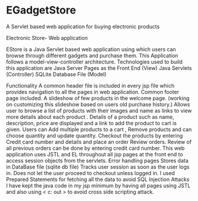 # EGadgetStore
A Servlet based web application for buying electronic products

Electronic Store- Web application 

EStore is a Java Servlet based web application using which users can browse through different gadgets and purchase them. This Application follows a model-view-controller architecture. Technologies used to build this application are 
Java Server Pages as the Front End (View)
Java Servlets (Controller)
SQLite Database File (Model)

Functionality
A common header file is included in every jsp file which provides navigation to all the pages in web application. Common footer page included. A slideshow of few products in the welcome page. (working on customizing this slideshow based on users old purchase history.)
Allows user to browse a list of products with their images and name as links to view more details about each product . Details of a product such as name, description, price are displayed and a link to add the product to cart is given.
Users can Add multiple products to a cart , Remove products and can choose quantity and update quantity.
Checkout the products by entering Credit card number and details and place an order
Review orders. Review of all previous orders can be done by entering credit card number.
This web application uses JSTL and EL throughout all jsp pages at the front end to access session objects from the servlets.
Error handling pages Stores data in DataBase file (sqlite db file) Tracks user session as soon as the user logs in. Does not let the user proceed to checkout unless logged in.
I used Prepared Statements for fetching all the data to avoid SQL Injection Attacks I have kept the java code in my jsp minimum by having all pages using JSTL and also using < c: out > to avoid cross side scripting attack. 
